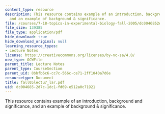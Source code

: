 ```yaml
---
content_type: resource
description: This resource contains example of an introduction, background and significance,
  and an example of background & significance.
file: /courses/7-18-topics-in-experimental-biology-fall-2005/dc0046852d7c1dc1fd69e512a0c71921_fall05lectu7_lar.pdf
file_size: 139385
file_type: application/pdf
hide_download: true
hide_download_original: null
learning_resource_types:
- Lecture Notes
license: https://creativecommons.org/licenses/by-nc-sa/4.0/
ocw_type: OCWFile
parent_title: Lecture Notes
parent_type: CourseSection
parent_uid: 0bbfb6c6-cc7c-566c-ce71-2ff1040a7d6e
resourcetype: Document
title: fall05lectu7_lar.pdf
uid: dc004685-2d7c-1dc1-fd69-e512a0c71921
---
```

This resource contains example of an introduction, background and significance, and an example of background & significance.